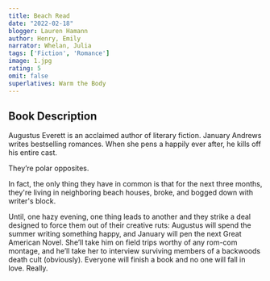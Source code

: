 ```yaml
---
title: Beach Read
date: "2022-02-18"
blogger: Lauren Hamann
author: Henry, Emily
narrator: Whelan, Julia
tags: ['Fiction', 'Romance']
image: 1.jpg
rating: 5
omit: false
superlatives: Warm the Body
---
```



## Book Description

Augustus Everett is an acclaimed author of literary fiction. January Andrews writes bestselling romances. When she pens a happily ever after, he kills off his entire cast.

They’re polar opposites.

In fact, the only thing they have in common is that for the next three months, they're living in neighboring beach houses, broke, and bogged down with writer's block.

Until, one hazy evening, one thing leads to another and they strike a deal designed to force them out of their creative ruts: Augustus will spend the summer writing something happy, and January will pen the next Great American Novel. She’ll take him on field trips worthy of any rom-com montage, and he’ll take her to interview surviving members of a backwoods death cult (obviously). Everyone will finish a book and no one will fall in love. Really.